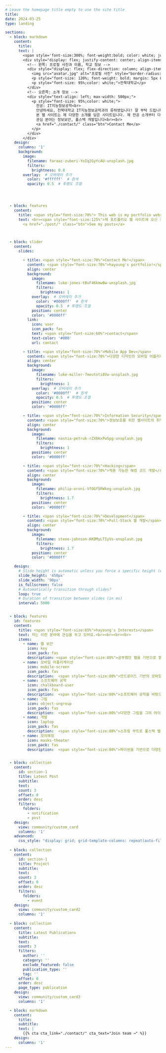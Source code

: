 ```yaml
---
# Leave the homepage title empty to use the site title
title:
date: 2024-03-25
type: landing

sections:
  - block: markdown
    content:
      title:
      text: |
        <span style='font-size:300%; font-weight:bold; color: white; justify-content: center; align-items: center;'>About Me</span>
        <div style="display: flex; justify-content: center; align-items: center; gap: 50px;">
          <!-- 왼쪽: 프로필 사진과 이름, 학교 정보 -->
          <div style="display: flex; flex-direction: column; align-items: center;">
            <img src="avatar.jpg" alt="프로필 사진" style="border-radius: 100%; width: 200px; height: 200px; object-fit: cover; margin-bottom: 10px;">
            <p style="font-size: 120%; font-weight: bold; margin: 5px 0;color: white;">류하영</p>
            <p style="font-size: 95%;color: white;">전북대학교</p>
          </div>
          <!-- 오른쪽: 소개 정보 -->
          <div style="text-align: left; max-width: 500px;">
            <p style="font-size: 95%;color: white;">
              전공: IT지능정보공학<br>
              안녕하세요, 전북대학교 IT지능정보공학과의 류하영입니다! 잘 부탁 드립니다<br>
              본 웹 사이트는 제 다양한 소개를 담은 사이트입니다. 제 전공 소개부터 다양한 제 관심사와 공부 분야에 대해서 이야기해 드립니다<br>
              관심 분야는 정보보안, 풀스택 개발입니다<br><br>
              <a href="./contact/" class="btn">Contact Me</a>
            </p>
          </div>
        </div>
    design:
      columns: '1'
      background:
        image:
          filename: faraaz-zuberi-YoIq2GyYcAU-unsplash.jpg
          filters:
            brightness: 0.8
        overlay:  # 오버레이 추가
          color: '#ffffff'  # 흰색
          opacity: 0.5  # 투명도 조절




  - block: features
    content:
      title: <span style="font-size:70%"> This web is my portfolio website </span>
      text: <br><span style="font-size:125%">제 포트폴리오 웹 사이트에 오신 것을 환영합니다!.</span> <br><br>
        <a href="./post/" class="btn">See my posts</a>
      


  - block: slider
    content:
      slides:

        - title: <span style="font-size:70%">Contact Me!</span>
          content: <span style="font-size:70%">hayoung's portfolio!</span>
          align: center
          background:
            image:
              filename: luke-jones-tBvF46kmwBw-unsplash.jpg
              filters:
                brightness: 1
            overlay:  # 오버레이 추가
              color: '#0000ff'  # 흰색
              opacity: 0.5  # 투명도 조절
            position: center
            color: '#0000ff'
          link:
            icon: user
            icon_pack: fas
            text: <span style="font-size:60%">contact</span>
            text-color: '#000'
            url: contact

        - title: <span style="font-size:70%">Mobile App Dev</span>
          content: <span style="font-size:70%">다양한 디자인의 모바일 어플리케이션 제작<span style="font-size:70%">
          align: center
          background:
            image:
              filename: luke-miller-7meutoti8Vw-unsplash.jpg
              filters:
                brightness: 1
            overlay:  # 오버레이 추가
              color: '#0000ff'  # 흰색
              opacity: 0.5  # 투명도 조절
            position: center
            color: '#0000ff'

        - title: <span style="font-size:70%">Information Security</span>
          content: <span style="font-size:70%">정보보호를 위한 웹사이트의 취약점 진단</span>
          align: center
          background:
            image:
              filename: nastia-petruk-rZX6KxPw5pg-unsplash.jpg
              filters:
                brightness: 1
            position: center
            color: '#0000ff'

        - title: <span style="font-size:70%">Hacking</span>
          content: <span style="font-size:70%">적용 가능한 해킹 코드 개발</span>
          align: center
          background:
            image:
              filename: philip-oroni-VfOGf5RWkeg-unsplash.jpg
              filters:
                brightness: 1.7
            position: center
            color: '#0000ff'

        - title: <span style="font-size:70%">Development</span>
          content: <span style="font-size:70%">Full-Stack 웹 개발</span>
          align: center
          background:
            image:
              filename: steve-johnson-KKDMyLTIyVs-unsplash.jpg
              filters:
                brightness: 1.7
            position: center
            color: '#0000ff'

    design:
      # Slide height is automatic unless you force a specific height (e.g. '400px')
      slide_height: '450px'
      slide_width: '90px'
      is_fullscreen: false
      # Automatically transition through slides?
      loop: true
      # Duration of transition between slides (in ms)
      interval: 5000


  - block: features
    id: features
    content:
      title: <span style="font-size:65%">hayoung's Interests</span>
      text: 저는 이런 분야에 관심을 두고 있어요.<br><br><br><br>
      items:
        - name: 웹 보안
          icon: key
          icon_pack: fas
          description: <span style="font-size:80%">공부했던 웹을 기반으로 웹 보안을 공부.</span><br><br>
        - name: 모바일 어플리케이션
          icon: mobile-screen
          icon_pack: fas
          description:  <span style="font-size:80%">안드로이드 기반의 모바일 앱 개발.</span><br><br>
        - name: 소프트웨어 공학
          icon: chalkboard-user
          icon_pack: fas
          description:  <span style="font-size:80%">소프트웨어 공학을 바탕으로 리더쉽 있게 프로젝트를 이끌어감.</span><br><br>
        - name: 그림
          icon: object-ungroup
          icon_pack: fas
          description:  <span style="font-size:80%">다양한 그림을 그려 아이디어를 구체화</span><br><br>
        - name: 개발
          icon: laptop
          icon_pack: fas
          description:  <span style="font-size:80%">스프링 부트로 풀스택 웹 개발.</span><br><br>
        - name: 모의해킹
          icon: masks-theater
          icon_pack: fas
          description:  <span style="font-size:80%">파이썬을 기반으로 다양한 해킹 코드 제작</span><br><br>


  - block: collection
    content:
      id: section-1
      title: Latest Post
      subtitle:
      text:
      count: 3
      offset: 0
      order: desc
      filters:
        folders:
          - notification
          - post
    design:
      view: community/custom_card
      columns: '1'
    advanced:
      css_style: "display: grid; grid-template-columns: repeat(auto-fill, minmax(300px, 1fr)); gap: 20px;"
      
  - block: collection
    content:
      id: section-1
      title: Project
      subtitle:
      text:
      count: 3
      offset: 0
      order: desc
      filters:
        folders:
          - event
    design:
      view: community/custom_card2
      columns: '1'
      
  - block: collection
    content:
      title: Latest Publications
      subtitle:
      text:
      count: 3
      filters:
        author: ''
        category: ''
        exclude_featured: false
        publication_type: ''
        tag: ''
      offset: 0
      order: desc
      page_type: publication
    design:
      view: community/custom_card3
      columns: '1'

  - block: markdown
    content:
      title:
      subtitle:
      text: |
        {{% cta cta_link="./contact/" cta_text="Join team →" %}}
    design:
      columns: '1'
---
```


